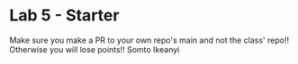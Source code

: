 # Lab 5 - Starter
Make sure you make a PR to your own repo's main and not the class' repo!! Otherwise you will lose points!!
Somto Ikeanyi